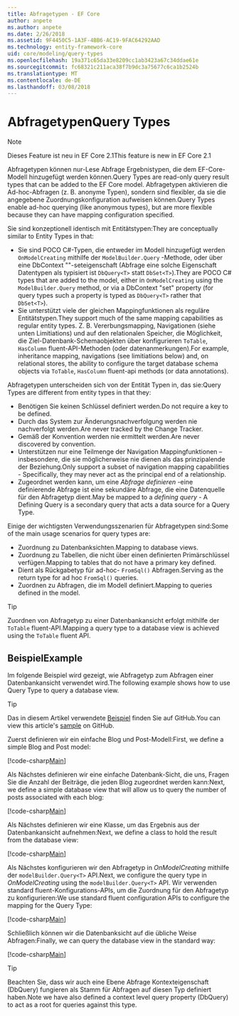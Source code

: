 ```yaml
---
title: Abfragetypen - EF Core
author: anpete
ms.author: anpete
ms.date: 2/26/2018
ms.assetid: 9F4450C5-1A3F-4BB6-AC19-9FAC64292AAD
ms.technology: entity-framework-core
uid: core/modeling/query-types
ms.openlocfilehash: 19a371c65da33e8209cc1ab3423a67c34ddae61e
ms.sourcegitcommit: fc68321c211aca38f7b9dc3a75677c6ca1b2524b
ms.translationtype: MT
ms.contentlocale: de-DE
ms.lasthandoff: 03/08/2018
---
```

# <a name="query-types"></a><span data-ttu-id="b15b2-102">Abfragetypen</span><span class="sxs-lookup"><span data-stu-id="b15b2-102">Query Types</span></span>
> [!NOTE]
> <span data-ttu-id="b15b2-103">Dieses Feature ist neu in EF Core 2.1</span><span class="sxs-lookup"><span data-stu-id="b15b2-103">This feature is new in EF Core 2.1</span></span>

<span data-ttu-id="b15b2-104">Abfragetypen können nur-Lese Abfrage Ergebnistypen, die dem EF-Core-Modell hinzugefügt werden können.</span><span class="sxs-lookup"><span data-stu-id="b15b2-104">Query Types are read-only query result types that can be added to the EF Core model.</span></span> <span data-ttu-id="b15b2-105">Abfragetypen aktivieren die Ad-hoc-Abfragen (z. B. anonyme Typen), sondern sind flexibler, da sie die angegebene Zuordnungskonfiguration aufweisen können.</span><span class="sxs-lookup"><span data-stu-id="b15b2-105">Query Types enable ad-hoc querying (like anonymous types), but are more flexible because they can have mapping configuration specified.</span></span>

<span data-ttu-id="b15b2-106">Sie sind konzeptionell identisch mit Entitätstypen:</span><span class="sxs-lookup"><span data-stu-id="b15b2-106">They are conceptually similar to Entity Types in that:</span></span>

- <span data-ttu-id="b15b2-107">Sie sind POCO C#-Typen, die entweder im Modell hinzugefügt werden ```OnModelCreating``` mithilfe der ```ModelBuilder.Query``` -Methode, oder über eine DbContext ""-seteigenschaft (Abfrage eine solche Eigenschaft Datentypen als typisiert ist ```DbQuery<T>``` statt ```DbSet<T>```).</span><span class="sxs-lookup"><span data-stu-id="b15b2-107">They are POCO C# types that are added to the model, either in ```OnModelCreating``` using the ```ModelBuilder.Query``` method, or via a DbContext "set" property (for query types such a property is typed as ```DbQuery<T>``` rather that ```DbSet<T>```).</span></span>
- <span data-ttu-id="b15b2-108">Sie unterstützt viele der gleichen Mappingfunktionen als reguläre Entitätstypen.</span><span class="sxs-lookup"><span data-stu-id="b15b2-108">They support much of the same mapping capabilities as regular entity types.</span></span> <span data-ttu-id="b15b2-109">Z. B. Vererbungsmapping, Navigationen (siehe unten Limitiations) und auf den relationalen Speicher, die Möglichkeit, die Ziel-Datenbank-Schemaobjekten über konfigurieren ```ToTable```, ```HasColumn``` fluent-API-Methoden (oder datenanmerkungen).</span><span class="sxs-lookup"><span data-stu-id="b15b2-109">For example, inheritance mapping, navigations (see limitiations below) and, on relational stores, the ability to configure the target database schema objects via ```ToTable```, ```HasColumn``` fluent-api methods (or data annotations).</span></span>

<span data-ttu-id="b15b2-110">Abfragetypen unterscheiden sich von der Entität Typen in, das sie:</span><span class="sxs-lookup"><span data-stu-id="b15b2-110">Query Types are different from entity types in that they:</span></span>

- <span data-ttu-id="b15b2-111">Benötigen Sie keinen Schlüssel definiert werden.</span><span class="sxs-lookup"><span data-stu-id="b15b2-111">Do not require a key to be defined.</span></span>
- <span data-ttu-id="b15b2-112">Durch das System zur Änderungsnachverfolgung werden nie nachverfolgt werden.</span><span class="sxs-lookup"><span data-stu-id="b15b2-112">Are never tracked by the Change Tracker.</span></span>
- <span data-ttu-id="b15b2-113">Gemäß der Konvention werden nie ermittelt werden.</span><span class="sxs-lookup"><span data-stu-id="b15b2-113">Are never discovered by convention.</span></span>
- <span data-ttu-id="b15b2-114">Unterstützen nur eine Teilmenge der Navigation Mappingfunktionen – insbesondere, die sie möglicherweise nie dienen als das prinzipalende der Beziehung.</span><span class="sxs-lookup"><span data-stu-id="b15b2-114">Only support a subset of navigation mapping capabilities - Specifically, they may never act as the principal end of a relationship.</span></span>
- <span data-ttu-id="b15b2-115">Zugeordnet werden kann, um eine _Abfrage definieren_ -eine definierende Abfrage ist eine sekundäre Abfrage, die eine Datenquelle für den Abfragetyp dient.</span><span class="sxs-lookup"><span data-stu-id="b15b2-115">May be mapped to a _defining query_ - A Defining Query is a secondary query that acts a data source for a Query Type.</span></span>

<span data-ttu-id="b15b2-116">Einige der wichtigsten Verwendungsszenarien für Abfragetypen sind:</span><span class="sxs-lookup"><span data-stu-id="b15b2-116">Some of the main usage scenarios for query types are:</span></span>

- <span data-ttu-id="b15b2-117">Zuordnung zu Datenbanksichten.</span><span class="sxs-lookup"><span data-stu-id="b15b2-117">Mapping to database views.</span></span>
- <span data-ttu-id="b15b2-118">Zuordnung zu Tabellen, die nicht über einen definierten Primärschlüssel verfügen.</span><span class="sxs-lookup"><span data-stu-id="b15b2-118">Mapping to tables that do not have a primary key defined.</span></span>
- <span data-ttu-id="b15b2-119">Dient als Rückgabetyp für ad-hoc- ```FromSql()``` Abfragen.</span><span class="sxs-lookup"><span data-stu-id="b15b2-119">Serving as the return type for ad hoc ```FromSql()``` queries.</span></span>
- <span data-ttu-id="b15b2-120">Zuordnen zu Abfragen, die im Modell definiert.</span><span class="sxs-lookup"><span data-stu-id="b15b2-120">Mapping to queries defined in the model.</span></span>

> [!TIP]
> <span data-ttu-id="b15b2-121">Zuordnen von Abfragetyp zu einer Datenbankansicht erfolgt mithilfe der ```ToTable``` fluent-API.</span><span class="sxs-lookup"><span data-stu-id="b15b2-121">Mapping a query type to a database view is achieved using the ```ToTable``` fluent API.</span></span>

## <a name="example"></a><span data-ttu-id="b15b2-122">Beispiel</span><span class="sxs-lookup"><span data-stu-id="b15b2-122">Example</span></span>

<span data-ttu-id="b15b2-123">Im folgende Beispiel wird gezeigt, wie Abfragetyp zum Abfragen einer Datenbankansicht verwendet wird.</span><span class="sxs-lookup"><span data-stu-id="b15b2-123">The following example shows how to use Query Type to query a database view.</span></span>

> [!TIP]
> <span data-ttu-id="b15b2-124">Das in diesem Artikel verwendete [Beispiel](https://github.com/aspnet/EntityFrameworkCore/tree/dev/samples/QueryTypes) finden Sie auf GitHub.</span><span class="sxs-lookup"><span data-stu-id="b15b2-124">You can view this article's [sample](https://github.com/aspnet/EntityFrameworkCore/tree/dev/samples/QueryTypes) on GitHub.</span></span>

<span data-ttu-id="b15b2-125">Zuerst definieren wir ein einfache Blog und Post-Modell:</span><span class="sxs-lookup"><span data-stu-id="b15b2-125">First, we define a simple Blog and Post model:</span></span>

[!code-csharp[Main](../../../efcore-dev/samples/QueryTypes/Program.cs#Entities)]

<span data-ttu-id="b15b2-126">Als Nächstes definieren wir eine einfache Datenbank-Sicht, die uns, Fragen Sie die Anzahl der Beiträge, die jeden Blog zugeordnet werden kann:</span><span class="sxs-lookup"><span data-stu-id="b15b2-126">Next, we define a simple database view that will allow us to query the number of posts associated with each blog:</span></span>

[!code-csharp[Main](../../../efcore-dev/samples/QueryTypes/Program.cs#View)]

<span data-ttu-id="b15b2-127">Als Nächstes definieren wir eine Klasse, um das Ergebnis aus der Datenbankansicht aufnehmen:</span><span class="sxs-lookup"><span data-stu-id="b15b2-127">Next, we define a class to hold the result from the database view:</span></span>

[!code-csharp[Main](../../../efcore-dev/samples/QueryTypes/Program.cs#QueryType)]

<span data-ttu-id="b15b2-128">Als Nächstes konfigurieren wir den Abfragetyp in _OnModelCreating_ mithilfe der ```modelBuilder.Query<T>``` API.</span><span class="sxs-lookup"><span data-stu-id="b15b2-128">Next, we configure the query type in _OnModelCreating_ using the ```modelBuilder.Query<T>``` API.</span></span>
<span data-ttu-id="b15b2-129">Wir verwenden standard fluent-Konfigurations-APIs, um die Zuordnung für den Abfragetyp zu konfigurieren:</span><span class="sxs-lookup"><span data-stu-id="b15b2-129">We use standard fluent configuration APIs to configure the mapping for the Query Type:</span></span>

[!code-csharp[Main](../../../efcore-dev/samples/QueryTypes/Program.cs#Configuration)]

<span data-ttu-id="b15b2-130">Schließlich können wir die Datenbanksicht auf die übliche Weise Abfragen:</span><span class="sxs-lookup"><span data-stu-id="b15b2-130">Finally, we can query the database view in the standard way:</span></span>

[!code-csharp[Main](../../../efcore-dev/samples/QueryTypes/Program.cs#Query)]

> [!TIP]
> <span data-ttu-id="b15b2-131">Beachten Sie, dass wir auch eine Ebene Abfrage Kontexteigenschaft (DbQuery) fungieren als Stamm für Abfragen auf diesen Typ definiert haben.</span><span class="sxs-lookup"><span data-stu-id="b15b2-131">Note we have also defined a context level query property (DbQuery) to act as a root for queries against this type.</span></span>
